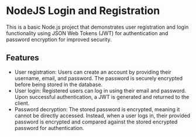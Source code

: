 # NodeJS Login and Registration

This is a basic Node.js project that demonstrates user registration and login functionality using JSON Web Tokens (JWT) for authentication and password encryption for improved security.

## Features

- User registration: Users can create an account by providing their username, email, and password. The password is securely encrypted before being stored in the database.
- User login: Registered users can log in using their email and password. Upon successful authentication, a JWT is generated and returned to the client.
- Password decryption: The stored password is encrypted, meaning it cannot be directly accessed. Instead, when a user logs in, their provided password is encrypted and compared against the stored encrypted password for authentication.

